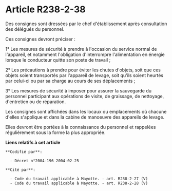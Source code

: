 # Article R238-2-38

Des consignes sont dressées par le chef d'établissement après consultation des délégués du personnel.

Ces consignes devront préciser :

1° Les mesures de sécurité à prendre à l'occasion du service normal de l'appareil, et notamment l'obligation d'interrompre
l'alimentation en énergie lorsque le conducteur quitte son poste de travail ;

2° Les précautions à prendre pour éviter les chutes d'objets, soit que ces objets soient transportés par l'appareil de
levage, soit qu'ils soient heurtés par celui-ci ou par sa charge au cours de ses déplacements ;

3° Les mesures de sécurité à imposer pour assurer la sauvegarde du personnel participant aux opérations de visite, de
graissage, de nettoyage, d'entretien ou de réparation.

Les consignes sont affichées dans les locaux ou emplacements où chacune d'elles s'applique et dans la cabine de manoeuvre des
appareils de levage.

Elles devront être portées à la connaissance du personnel et rappelées régulièrement sous la forme la plus appropriée.

**Liens relatifs à cet article**

	**Codifié par**:

	  - Décret n°2004-196 2004-02-25

	**Cité par**:

	  - Code du travail applicable à Mayotte. - art. R238-2-27 (V)
	  - Code du travail applicable à Mayotte. - art. R238-2-28 (V)
